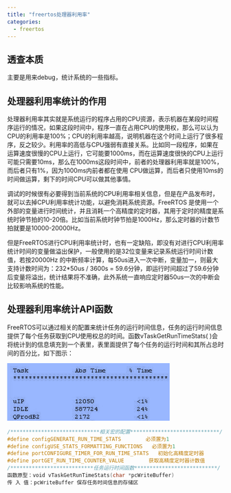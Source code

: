 ```yaml
---
title: "freertos处理器利用率"
categories:
  - freertos
---
```


## 透查本质

主要是用来debug，统计系统的一些指标。

## 处理器利用率统计的作用

处理器利用率其实就是系统运行的程序占用的CPU资源，表示机器在某段时间程序运行的情况，如果这段时间中，程序一直在占用CPU的使用权，那么可以认为CPU的利用率是100%；CPU的利用率越高，说明机器在这个时间上运行了很多程序，反之较少。利用率的高低与CPU强弱有直接关系。比如同一段程序，如果在运算速度很慢的CPU上运行，它可能要1000ms，而在运算速度很快的CPU上运行可能只需要10ms，那么在1000ms这段时间中，前者的处理器利用率就是100%，而后者只有1%，因为1000ms内前者都在使用 CPU做运算，而后者只使用10ms的时间做运算，剩下的时间CPU可以做其他事情。

调试的时候很有必要得到当前系统的CPU利用率相关信息，但是在产品发布时，就可以去掉CPU利用率统计功能，以避免消耗系统资源。FreeRTOS 是使用一个外部的变量进行时间统计，并且消耗一个高精度的定时器，其用于定时的精度是系统时钟节拍的10-20倍。比如当前系统时钟节拍是1000Hz，那么定时器的计数节拍就要是10000-20000Hz。

但是FreeRTOS进行CPU利用率统计时，也有一定缺陷，即没有对进行CPU利用率统计时间的变量做溢出保护，一般使用的是32位变量来记录系统运行时间计数值，若按20000Hz 的中断频率计算，每50us进入一次中断，变量加一，则最大支持计数时间为：232\*50us / 3600s = 59.6分钟，即运行时间超过了59.6分钟后变量将溢出，统计结果将不准确，此外系统一直响应定时器50us一次的中断会比较影响系统的性能。

## 处理器利用率统计API函数

FreeRTOS可以通过相关的配置来统计任务的运行时间信息，任务的运行时间信息提供了每个任务获取到CPU使用权总的时间。函数vTaskGetRunTimeStats( )会将统计到的信息填充到一个表里，表里面提供了每个任务的运行时间和其所占总时间的百分比，如下图示：

![image.png](../assets/images/image_20250306_204645_153.png)

```c
/*****************************相关宏的配置*****************************/
#define configGENERATE_RUN_TIME_STATS        必须置为1
#define configUSE_STATS_FORMATTING_FUNCTIONS   必须置为1
#define portCONFIGURE_TIMER_FOR_RUN_TIME_STATS   初始化高精度定时器
#define portGET_RUN_TIME_COUNTER_VALUE        获取高精度定时器计数值
/***************************任务运行时间函数***************************/
函数原型：void vTaskGetRunTimeStats(char *pcWriteBuffer)
传 入 值：pcWriteBuffer 保存任务时间信息的存储区

```
